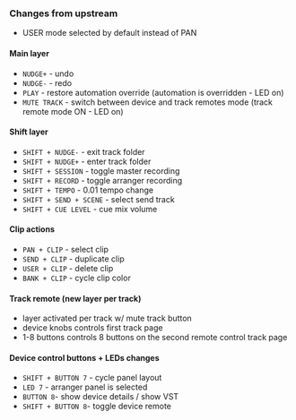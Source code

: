 ### Changes from upstream

- USER mode selected by default instead of PAN

#### Main layer
- `NUDGE+` - undo
- `NUDGE-` - redo
- `PLAY` - restore automation override (automation is overridden - LED on)
- `MUTE TRACK` - switch between device and track remotes mode (track remote mode ON - LED on)

#### Shift layer
- `SHIFT + NUDGE-` - exit track folder
- `SHIFT + NUDGE+` - enter track folder
- `SHIFT + SESSION` - toggle master recording
- `SHIFT + RECORD` - toggle arranger recording
- `SHIFT + TEMPO` - 0.01 tempo change
- `SHIFT + SEND + SCENE` - select send track
- `SHIFT + CUE LEVEL` - cue mix volume

#### Clip actions
- `PAN + CLIP` - select clip
- `SEND + CLIP` - duplicate clip
- `USER + CLIP` - delete clip
- `BANK + CLIP` - cycle clip color

#### Track remote (new layer per track)
- layer activated per track w/ mute track button
- device knobs controls first track page 
- 1-8 buttons controls 8 buttons on the second remote control track page

#### Device control buttons + LEDs changes
- `SHIFT + BUTTON 7` - cycle panel layout
- `LED 7` - arranger panel is selected
- `BUTTON 8`- show device details / show VST
- `SHIFT + BUTTON 8`- toggle device remote
